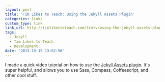 ```yaml
---
layout: post
title: 'Tim Likes to Teach: Using the Jekyll Assets Plugin'
categories: links
custom_type: link
link_url: http://timlikestoteach.com/timtv/using-the-jekyll-assets-plugin/
tags:
  - Jekyll
  - Tim Likes to Teach
  - Development
date: '2013-10-15 13:02:56'
---
```

I made a quick video tutorial on how to use the [Jekyll Assets plugin](https://github.com/ixti/jekyll-assets). It's super helpful, and allows you to use Sass, Compass, Coffeescript, and other cool stuff.
